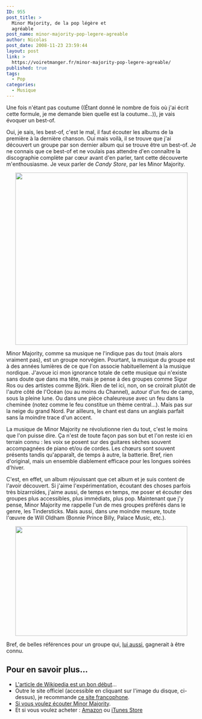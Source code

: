 ```yaml
---
ID: 955
post_title: >
  Minor Majority, de la pop légère et
  agréable
post_name: minor-majority-pop-legere-agreable
author: Nicolas
post_date: 2008-11-23 23:59:44
layout: post
link: >
  https://voiretmanger.fr/minor-majority-pop-legere-agreable/
published: true
tags:
  - Pop
categories:
  - Musique
---
```

<p><em> </em></p>
<p>Une fois n'étant pas coutume ((Étant donné le nombre de fois où j'ai écrit cette formule, je me demande bien quelle est la coutume...)),  je vais évoquer un best-of.</p>
<p>Oui, je sais, les best-of, c'est le mal, il faut écouter les albums de la première à la dernière chanson. Oui mais voilà, il se trouve que j'ai découvert un groupe par son dernier album qui se trouve être un best-of. Je ne connais que ce best-of et ne voulais pas attendre d'en connaître la discographie complète par cœur avant d'en parler, tant cette découverte m'enthousiasme. Je veux parler de <em>Candy Store</em>, par les Minor Majority.</p>
<p style="text-align: center;"><a href="http://www.minormajority.no/"><img class="size-full wp-image-956 aligncenter" title="skitched-20081123-233615" src="https://voiretmanger.fr/wp-content/uploads/2008/11/skitched-20081123-233615.jpg" alt="" width="457" height="457" /></a></p>
<p>Minor Majority, comme sa musique ne l'indique pas du tout (mais alors vraiment pas), est un groupe norvégien. Pourtant, la musique du groupe est à des années lumières de ce que l'on associe habituellement à la musique nordique. J'avoue ici mon ignorance totale de cette musique qui n'existe sans doute que dans ma tête, mais je pense à des groupes comme Sigur Ros ou des artistes comme Björk. Rien de tel ici, non, on se croirait plutôt de l'autre côté de l'Océan (ou au moins du Channel), autour d'un feu de camp, sous la pleine lune. Ou dans une pièce chaleureuse avec un feu dans la cheminée (notez comme le feu constitue un thème central...). Mais pas sur la neige du grand Nord. Par ailleurs, le chant est dans un anglais parfait sans la moindre trace d'un accent.</p>
<p>La musique de Minor Majority ne révolutionne rien du tout, c'est le moins que l'on puisse dire. Ça n'est de toute façon pas son but et l'on reste ici en terrain connu : les voix se posent sur des guitares sèches souvent accompagnées de piano et/ou de cordes. Les chœurs sont souvent présents tandis qu'apparaît, de temps à autre, la batterie. Bref, rien d'original, mais un ensemble diablement efficace pour les longues soirées d'hiver.</p>
<p>C'est, en effet, un album réjouissant que cet album et je suis content de l'avoir découvert. Si j'aime l'expérimentation, écoutant des choses parfois très bizarroïdes, j'aime aussi, de temps en temps, me poser et écouter des groupes plus accessibles, plus immédiats, plus pop. Maintenant que j'y pense, Minor Majority me rappelle l'un de mes groupes préférés dans le genre, les Tindersticks. Mais aussi, dans une moindre mesure, toute l'œuvre de Will Oldham (Bonnie Prince Billy, Palace Music, etc.).</p>
<p style="text-align: center;"><img class="size-full wp-image-957 aligncenter" title="wallpaper_polariod_1024" src="https://voiretmanger.fr/wp-content/uploads/2008/11/wallpaper_polariod_1024.jpg" alt="" width="456" height="291" /></p>
<p>Bref, de belles références pour un groupe qui, <a href="https://voiretmanger.fr/index.php/2008/11/06/ez3kiel-groupe-qui-gagnerait-a-etre-connu/">lui aussi</a>, gagnerait à être connu.</p>
<p></p>

<h2 id="955_pour-en-savoir-plus_1">Pour en savoir plus...</h2>
<ul>
	<li><a href="http://fr.wikipedia.org/wiki/Minor_Majority">L'article de Wikipedia est un bon début</a>...</li>
	<li>Outre le site officiel (accessible en cliquant sur l'image du disque, ci-dessus), je recommande <a href="http://www.minormajority-fr.com">ce site francophone</a>.</li>
	<li><a href="http://www.lastfm.fr/music/Minor+Majority">Si vous voulez écouter Minor Majority</a>.</li>
	<li>Et si vous voulez acheter : <a href="http://www.amazon.fr/s/ref=nb_ss_w?__mk_fr_FR=%C5M%C5Z%D5%D1&amp;url=search-alias%3Daps&amp;field-keywords=minor+majority&amp;x=0&amp;y=0">Amazon</a> ou <a href="http://itunes.apple.com/WebObjects/MZStore.woa/wa/viewArtist?id=62635869">iTunes Store</a></li>
</ul>